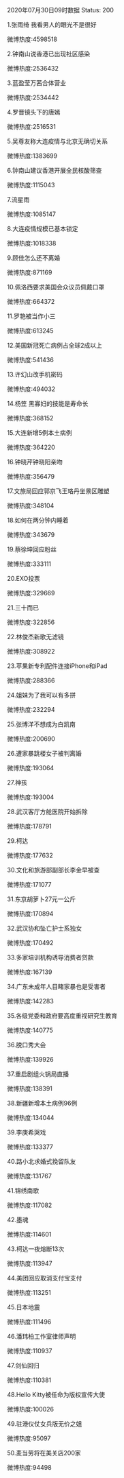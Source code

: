 2020年07月30日09时数据
Status: 200

1.张雨绮 我看男人的眼光不是很好

微博热度:4598518

2.钟南山说香港已出现社区感染

微博热度:2536432

3.蓝盈莹万茜合体营业

微博热度:2534442

4.罗晋镜头下的唐嫣

微博热度:2516531

5.吴尊友称大连疫情与北京无确切关系

微博热度:1383699

6.钟南山建议香港开展全民核酸筛查

微博热度:1115043

7.流星雨

微博热度:1085147

8.大连疫情规模已基本锁定

微博热度:1018338

9.顾佳怎么还不离婚

微博热度:871169

10.佩洛西要求美国会众议员佩戴口罩

微博热度:664372

11.罗艳被当作小三

微博热度:613245

12.美国新冠死亡病例占全球2成以上

微博热度:541436

13.许幻山改手机密码

微博热度:494032

14.杨笠 黑寡妇的技能是寿命长

微博热度:368152

15.大连新增5例本土病例

微博热度:364220

16.钟晓芹钟晓阳亲吻

微博热度:356479

17.文旅局回应郭京飞王珞丹坐景区雕塑

微博热度:348104

18.如何在两分钟内睡着

微博热度:343679

19.蔡徐坤回应粉丝

微博热度:333111

20.EXO投票

微博热度:329669

21.三十而已

微博热度:322856

22.林俊杰新歌无滤镜

微博热度:308922

23.苹果新专利配件连接iPhone和iPad

微博热度:288366

24.姐妹为了我可以有多拼

微博热度:232294

25.张博洋不想成为白凯南

微博热度:200690

26.遭家暴跳楼女子被判离婚

微博热度:193064

27.神孩

微博热度:193004

28.武汉客厅方舱医院开始拆除

微博热度:178791

29.柯达

微博热度:177632

30.文化和旅游部副部长李金早被查

微博热度:171077

31.东京胡萝卜27元一公斤

微博热度:170894

32.武汉协和坠亡护士系独女

微博热度:170492

33.多家培训机构诱导消费者贷款

微博热度:167139

34.广东未成年人目睹家暴也是受害者

微博热度:142283

35.各级党委和政府要高度重视研究生教育

微博热度:140775

36.脱口秀大会

微博热度:139926

37.重启剧组火锅局直播

微博热度:138391

38.新疆新增本土病例96例

微博热度:134044

39.李庚希哭戏

微博热度:133377

40.路小北求婚式挽留队友

微博热度:131767

41.锦绣南歌

微博热度:117082

42.墨魂

微博热度:114601

43.柯达一夜熔断13次

微博热度:113947

44.美团回应取消支付宝支付

微博热度:113251

45.日本地震

微博热度:111496

46.潘玮柏工作室律师声明

微博热度:110937

47.剑仙回归

微博热度:110381

48.Hello Kitty被任命为版权宣传大使

微博热度:100026

49.驻港仪仗女兵版无价之姐

微博热度:95097

50.麦当劳将在美关店200家

微博热度:94498


